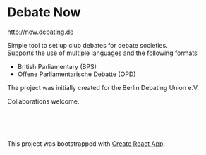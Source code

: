 # Debate Now

http://now.debating.de

Simple tool to set up club debates for debate societies.<br>
Supports the use of multiple languages and the following formats
  - British Parliamentary (BPS)
  - Offene Parliamentarische Debatte (OPD)
  
The project was initially created for the Berlin Debating Union e.V.

Collaborations welcome.

<br><br><br>

This project was bootstrapped with [Create React App](https://github.com/facebookincubator/create-react-app).
